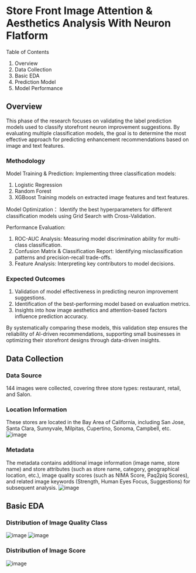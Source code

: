 # Store Front Image Attention & Aesthetics Analysis With Neuron Flatform
Table of Contents
1. Overview
2. Data Collection
3. Basic EDA
4. Prediction Model
5. Model Performance

## Overview
This phase of the research focuses on validating the label prediction models used to classify storefront neuron improvement suggestions. By evaluating multiple classification models, the goal is to determine the most effective approach for predicting enhancement recommendations based on image and text features.
### Methodology
Model Training & Prediction:
Implementing three classification models:
1. Logistic Regression
2. Random Forest
3. XGBoost
Training models on extracted image features and text features.

Model Optimization：
Identify the best hyperparameters for different classification models using Grid Search with Cross-Validation. 

Performance Evaluation:
1. ROC-AUC Analysis: Measuring model discrimination ability for multi-class classification.
2. Confusion Matrix & Classification Report: Identifying misclassification patterns and precision-recall trade-offs.
3. Feature Analysis: Interpreting key contributors to model decisions.

### Expected Outcomes
1. Validation of model effectiveness in predicting neuron improvement suggestions.
2. Identification of the best-performing model based on evaluation metrics.
3. Insights into how image aesthetics and attention-based factors influence prediction accuracy.

By systematically comparing these models, this validation step ensures the reliability of AI-driven recommendations, supporting small businesses in optimizing their storefront designs through data-driven insights.

## Data Collection
### Data Source
144 images were collected, covering three store types: restaurant, retail, and Salon.
### Location Information
These stores are located in the Bay Area of ​​California, including San Jose, Santa Clara, Sunnyvale, Milpitas, Cupertino, Sonoma, Campbell, etc.
![image](https://github.com/user-attachments/assets/f8b9c2f5-13d7-4f9f-bf75-0b3bfd098525)

### Metadata
The metadata contains additional image information (image name, store name) and store attributes (such as store name, category, geographical location, etc.), image quality scores (such as NIMA Score, Paq2piq Scores), and related image keywords (Strength, Human Eyes Focus, Suggestions) for subsequent analysis.
           ![image](https://github.com/user-attachments/assets/e5275bbd-e96e-4a9b-ba18-0cfc8dbbf30e)

## Basic EDA
### Distribution of Image Quality Class
![image](https://github.com/user-attachments/assets/89615cec-8271-4206-9351-6a3dc65b0b57)
![image](https://github.com/user-attachments/assets/e25c0312-6455-4f74-a8ee-8a79d2863d21)


### Distribution of Image Score
![image](https://github.com/user-attachments/assets/71a5e5c5-ce64-4b3b-a57f-edcfba3fa2a0)





